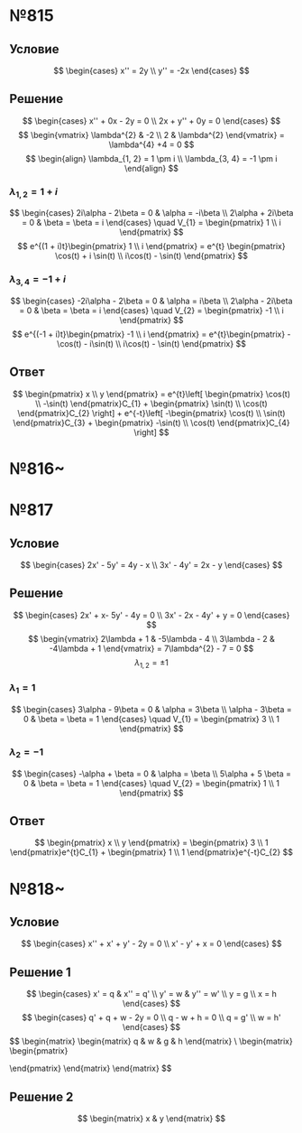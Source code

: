 # №815
## Условие
$$
\begin{cases}
x'' = 2y \\
y'' = -2x
\end{cases}
$$
## Решение
$$
\begin{cases}
x''  + 0x - 2y = 0 \\
2x + y'' + 0y = 0
\end{cases}
$$
$$
\begin{vmatrix}
\lambda^{2} & -2 \\
2 &  \lambda^{2}
\end{vmatrix} = \lambda^{4} +4 = 0
$$
$$
\begin{align}
\lambda_{1, 2} = 1 \pm i \\
\lambda_{3, 4} = -1 \pm i
\end{align}
$$

### $\lambda_{1, 2} = 1 + i$
$$
\begin{cases}
2i\alpha - 2\beta = 0 & \alpha = -i\beta \\
2\alpha + 2i\beta = 0 & \beta = \beta = i
\end{cases} \quad V_{1} = \begin{pmatrix}
1 \\
i
\end{pmatrix} 
$$
$$
e^{(1 + i)t}\begin{pmatrix}
1 \\
i
\end{pmatrix} = e^{t} \begin{pmatrix}
\cos(t) + i \sin(t) \\
i\cos(t) - \sin(t)
\end{pmatrix}
$$

### $\lambda_{3, 4} = -1 + i$
$$
\begin{cases}
-2i\alpha - 2\beta = 0 & \alpha = i\beta \\
2\alpha - 2i\beta = 0 & \beta = \beta = i
\end{cases} \quad V_{2} = \begin{pmatrix}
-1 \\
i
\end{pmatrix} 
$$
$$
e^{(-1 + i)t}\begin{pmatrix}
-1 \\
i
\end{pmatrix} = e^{t}\begin{pmatrix}
-\cos(t) - i\sin(t) \\
i\cos(t) - \sin(t)
\end{pmatrix}
$$
## Ответ
$$
\begin{pmatrix}
x \\
y
\end{pmatrix} = e^{t}\left[ \begin{pmatrix}
\cos(t) \\
-\sin(t)
\end{pmatrix}C_{1} + \begin{pmatrix}
\sin(t) \\
\cos(t)
\end{pmatrix}C_{2} \right]  + e^{-t}\left[ -\begin{pmatrix}
\cos(t)  \\
\sin(t)
\end{pmatrix}C_{3} + \begin{pmatrix}
-\sin(t) \\
\cos(t)
\end{pmatrix}C_{4} \right] 
$$
# №816~
# №817
## Условие
$$
\begin{cases}
2x' - 5y' = 4y - x \\
3x' - 4y' = 2x - y
\end{cases}
$$
## Решение
$$
\begin{cases}
2x' + x- 5y' - 4y = 0 \\
3x' - 2x - 4y' + y = 0
\end{cases}
$$
$$
\begin{vmatrix}
2\lambda + 1 &  -5\lambda - 4 \\
3\lambda - 2 & -4\lambda + 1
\end{vmatrix} = 7\lambda^{2} - 7 = 0
$$
$$
\lambda_{1, 2} = \pm 1
$$
### $\lambda_{1} = 1$
$$
\begin{cases}
3\alpha - 9\beta = 0 & \alpha = 3\beta \\
\alpha - 3\beta = 0 & \beta = \beta = 1
\end{cases} \quad V_{1} = \begin{pmatrix}
3 \\
1
\end{pmatrix} 
$$

### $\lambda_{2} = -1$
$$
\begin{cases}
-\alpha + \beta = 0 & \alpha = \beta \\
5\alpha + 5 \beta = 0 & \beta = \beta = 1
\end{cases} \quad V_{2} = \begin{pmatrix}
1 \\
1
\end{pmatrix} 
$$
## Ответ
$$
\begin{pmatrix}
x \\
y
\end{pmatrix} = \begin{pmatrix}
3 \\
1
\end{pmatrix}e^{t}C_{1} + \begin{pmatrix}
1 \\
1
\end{pmatrix}e^{-t}C_{2}
$$
# №818~
## Условие
$$
\begin{cases}
x'' + x' + y' - 2y = 0 \\
x' - y' + x = 0
\end{cases}
$$
## Решение 1
$$
\begin{cases}
x' = q & x'' = q' \\
y' = w & y'' = w' \\
y = g \\
x = h
\end{cases}
$$
$$
\begin{cases}
q' + q + w - 2y = 0 \\
q - w + h = 0 \\
q = g' \\
w = h'
\end{cases}
$$
$$
\begin{matrix}
\begin{matrix}
q & w & g & h
\end{matrix} \\
\begin{matrix}
\begin{pmatrix}

\end{pmatrix}
\end{matrix}
\end{matrix}
$$
## Решение 2
$$
\begin{matrix}
x & y
\end{matrix}
$$